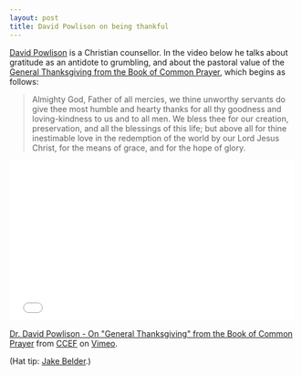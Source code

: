 ```yaml
---
layout: post
title: David Powlison on being thankful
---
```

[David Powlison](http://www.ccef.org/authors/david-powlison) is a Christian counsellor. In the video below he talks about gratitude as an antidote to grumbling, and about the pastoral value of the [General Thanksgiving from the Book of Common Prayer](http://churchofengland.org/prayer-worship/worship/book-of-common-prayer/prayers-and-thanksgivings.aspx), which begins as follows:

> Almighty God, Father of all mercies, we thine unworthy servants do give thee most humble and hearty thanks for all thy goodness and loving-kindness to us and to all men. We bless thee for our creation, preservation, and all the blessings of this life; but above all for thine inestimable love in the redemption of the world by our Lord Jesus Christ, for the means of grace, and for the hope of glory.

<iframe src="//player.vimeo.com/video/25514015?title=0&amp;byline=0&amp;portrait=0&amp;color=786c90" width="500" height="281" frameborder="0" webkitallowfullscreen mozallowfullscreen allowfullscreen></iframe> <p><a href="http://vimeo.com/25514015">Dr. David Powlison - On "General Thanksgiving" from the Book of Common Prayer</a> from <a href="http://vimeo.com/ccef">CCEF</a> on <a href="https://vimeo.com">Vimeo</a>.</p>

(Hat tip: [Jake Belder](http://blog.jakebelder.com/post/miscellanees-weeks-18-24-2014).)
